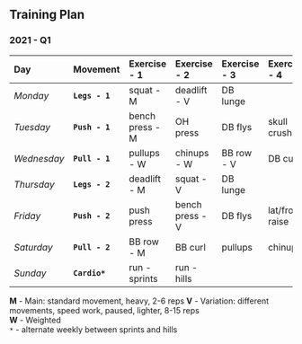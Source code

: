 ## Training Plan


### 2021 - Q1

| Day         | Movement       | Exercise - 1    | Exercise - 2    | Exercise - 3    | Exercise - 4    |
| :---------- | :------------- | :-------------- | :-------------- | :-------------- | :-------------- |
| *Monday*    | **`Legs - 1`** | squat - M       | deadlift - V    | DB lunge        |                 |
| *Tuesday*   | **`Push - 1`** | bench press - M | OH press        | DB flys         | skull crushers  |
| *Wednesday* | **`Pull - 1`** | pullups - W     | chinups - W     | BB row - V      | DB curl         |
| *Thursday*  | **`Legs - 2`** | deadlift - M    | squat - V       | DB lunge        |                 |
| *Friday*    | **`Push - 2`** | push press      | bench press - V | DB flys         | lat/front raise |
| *Saturday*  | **`Pull - 2`** | BB row - M      | BB curl         | pullups         | chinups         |
| *Sunday*    | **`Cardio*`**  | run - sprints   | run - hills     |                 |                 |


**M** - Main: standard movement, heavy, 2-6 reps
**V** - Variation: different movements, speed work, paused, lighter, 8-15 reps  
**W** - Weighted  
`*` - alternate weekly between sprints and hills